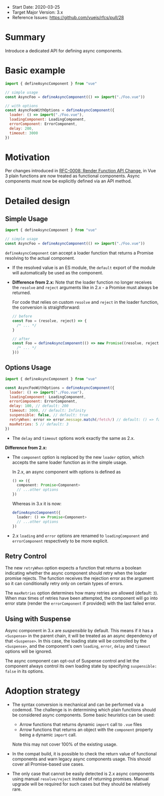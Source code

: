 - Start Date: 2020-03-25
- Target Major Version: 3.x
- Reference Issues: https://github.com/vuejs/rfcs/pull/28

# Summary

Introduce a dedicated API for defining async components.

# Basic example

```js
import { defineAsyncComponent } from "vue"

// simple usage
const AsyncFoo = defineAsyncComponent(() => import("./Foo.vue"))

// with options
const AsyncFooWithOptions = defineAsyncComponent({
  loader: () => import("./Foo.vue"),
  loadingComponent: LoadingComponent,
  errorComponent: ErrorComponent,
  delay: 200,
  timeout: 3000
})
```

# Motivation

Per changes introduced in [RFC-0008: Render Function API Change](https://github.com/vuejs/rfcs/blob/master/active-rfcs/0008-render-function-api-change.md), in Vue 3 plain functions are now treated as functional components. Async components must now be explicitly defined via an API method.

# Detailed design

## Simple Usage

```js
import { defineAsyncComponent } from "vue"

// simple usage
const AsyncFoo = defineAsyncComponent(() => import("./Foo.vue"))
```

`defineAsyncComponent` can accept a loader function that returns a Promise resolving to the actual component.

- If the resolved value is an ES module, the `default` export of the module will automatically be used as the component.

- **Difference from 2.x:** Note that the loader function no longer receives the `resolve` and `reject` arguments like in 2.x - a Promise must always be returned.

  For code that relies on custom `resolve` and `reject` in the loader function, the conversion is straightforward:

  ```js
  // before
  const Foo = (resolve, reject) => {
    /* ... */
  }

  // after
  const Foo = defineAsyncComponent(() => new Promise((resolve, reject) => {
    /* ... */
  }))
  ```

## Options Usage

```js
import { defineAsyncComponent } from "vue"

const AsyncFooWithOptions = defineAsyncComponent({
  loader: () => import("./Foo.vue"),
  loadingComponent: LoadingComponent,
  errorComponent: ErrorComponent,
  delay: 100, // default: 200
  timeout: 3000, // default: Infinity
  suspensible: false, // default: true
  retryWhen: error => error.message.match(/fetch/) // default: () => false
  maxRetries: 5 // default: 3
})
```

- The `delay` and `timeout` options work exactly the same as 2.x.

**Difference from 2.x:**

- The `component` option is replaced by the new `loader` option, which accepts the same loader function as in the simple usage.

  In 2.x, an async component with options is defined as

  ```ts
  () => ({
    component: Promise<Component>
    // ...other options
  })
  ```

  Whereas in 3.x it is now:

  ```ts
  defineAsyncComponent({
    loader: () => Promise<Component>
    // ...other options
  })
  ```

- 2.x `loading` and `error` options are renamed to `loadingComponent` and `errorComponent` respectively to be more explicit.

## Retry Control

The new `retryWhen` option expects a function that returns a boolean indicating whether the async component should retry when the loader promise rejects. The function receives the rejection error as the argument so it can conditionally retry only on certain types of errors.

The `maxRetries` option determines how many retries are allowed (default: `3`). When max times of retries have been attempted, the component will go into error state (render the `errorComponent` if provided) with the last failed error.

## Using with Suspense

Async component in 3.x are *suspensible* by default. This means if it has a `<Suspense>` in the parent chain, it will be treated as an async dependency of that `<Suspense>`. In this case, the loading state will be controlled by the `<Suspense>`, and the component's own `loading`, `error`, `delay` and `timeout` options will be ignored.

The async component can opt-out of Suspense control and let the component always control its own loading state by specifying `suspensible: false` in its options.

# Adoption strategy

- The syntax conversion is mechanical and can be performed via a codemod. The challenge is in determining which plain functions should be considered async components. Some basic heuristics can be used:

  - Arrow functions that returns dynamic `import` call to `.vue` files
  - Arrow functions that returns an object with the `component` property being a dynamic `import` call.

  Note this may not cover 100% of the existing usage.

- In the compat build, it is possible to check the return value of functional components and warn legacy async components usage. This should cover all Promise-based use cases.

- The only case that cannot be easily detected is 2.x async components using manual `resolve/reject` instead of returning promises. Manual upgrade will be required for such cases but they should be relatively rare.
